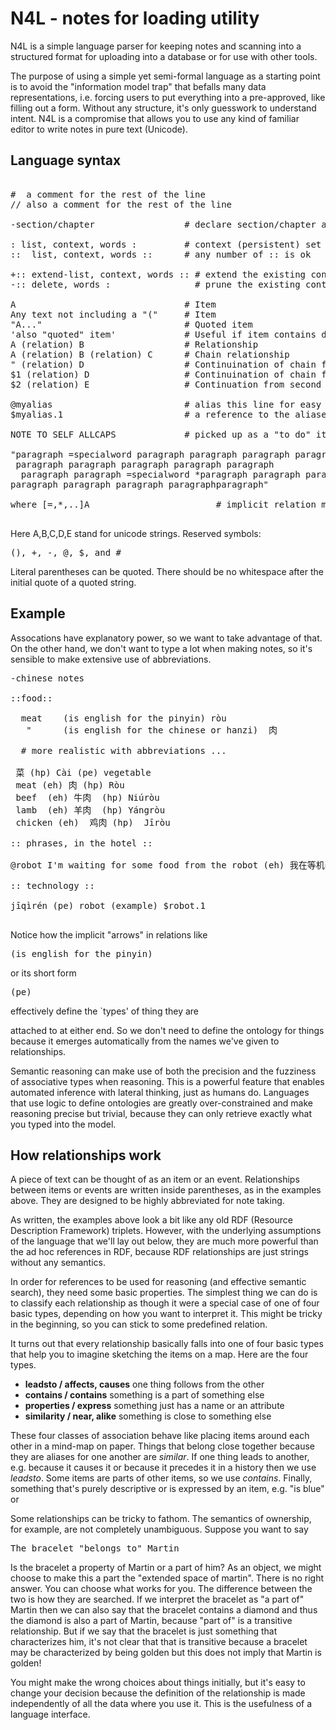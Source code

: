 
# N4L - notes for loading utility

N4L is a simple language parser for keeping notes and scanning into a
structured format for uploading into a database or for use with other tools.

The purpose of using a simple yet semi-formal language as a starting
point is to avoid the "information model trap" that befalls many data
representations, i.e. forcing users to put everything into a pre-approved,
like filling out a form. Without any structure, it's only guesswork to
understand intent. N4L is a compromise that allows you to use any kind of
familiar editor to write notes in pure text (Unicode).

## Language syntax

<pre>

#  a comment for the rest of the line
// also a comment for the rest of the line

-section/chapter                 # declare section/chapter as the subject

: list, context, words :         # context (persistent) set
::  list, context, words ::      # any number of :: is ok

+:: extend-list, context, words :: # extend the existing context set
-:: delete, words :                # prune the existing context set

A                                # Item
Any text not including a "("     # Item
"A..."                           # Quoted item
'also "quoted" item'             # Useful if item contains double quotes
A (relation) B                   # Relationship
A (relation) B (relation) C      # Chain relationship
" (relation) D                   # Continuination of chain from previous single item
$1 (relation) D                  # Continuination of chain from previous first item
$2 (relation) E                  # Continuation from second previous

@myalias                         # alias this line for easy reference
$myalias.1                       # a reference to the aliased line for easy reference

NOTE TO SELF ALLCAPS             # picked up as a "to do" item, not actual knowledge

"paragraph =specialword paragraph paragraph paragraph paragraph
 paragraph paragraph paragraph paragraph paragraph
  paragraph paragraph =specialword *paragraph paragraph paragraph
paragraph paragraph paragraph paragraphparagraph"

where [=,*,..]A                        # implicit relation marker

</pre>
Here A,B,C,D,E stand for unicode strings. Reserved symbols:
<pre>
(), +, -, @, $, and # 
</pre>
Literal parentheses can be quoted. There should be no whitespace after the initial quote
of a quoted string.

## Example

Assocations have explanatory power, so we want to take advantage of that.
On the other hand, we don't want to type a lot when making notes, so
it's sensible to make extensive use of abbreviations.

<pre>
-chinese notes

::food::

  meat    (is english for the pinyin) ròu
   "      (is english for the chinese or hanzi)  肉

  # more realistic with abbreviations ...

 菜 (hp) Cài (pe) vegetable 
 meat (eh) 肉 (hp) Ròu
 beef  (eh) 牛肉  (hp) Niúròu
 lamb  (eh) 羊肉  (hp) Yángròu
 chicken (eh)  鸡肉 (hp)  Jīròu

:: phrases, in the hotel ::

@robot I'm waiting for some food from the robot (eh) 我在等机器人送来的食物 (hp) Wǒ zài děng jīqìrén sòng lái de shíwù

:: technology ::

jīqìrén (pe) robot (example) $robot.1

</pre>

Notice how the implicit "arrows" in relations like 
<pre>(is english for the pinyin)</pre> or its short form
<pre>(pe)</pre> effectively define the `types' of thing they are 
attached to at either end. So we don't need to define the ontology for things
because it emerges automatically from the names
we've given to relationships.

Semantic reasoning can make use of both the precision and the fuzziness of associative types
when reasoning. This is a powerful feature that enables automated
inference with lateral thinking, just as humans do. Languages that use
logic to define ontologies are greatly over-constrained and make
reasoning precise but trivial, because they can only retrieve exactly
what you typed into the model.

## How relationships work

A piece of text can be thought of as an item or an event.
Relationships between items or events are written inside parentheses, as in the
examples above. They are designed to be highly
abbreviated for note taking. 

As written, the examples above look a bit like any old RDF (Resource
Description Framework) triplets. However, with the underlying
assumptions of the language that we'll lay out below, they are much
more powerful than the ad hoc references in RDF, because RDF
relationships are just strings without any semantics.

In order for references to be used for reasoning (and effective
semantic search), they need some basic properties. The simplest thing
we can do is to classify each relationship as though it were a special
case of one of four basic types, depending on how you want to
interpret it. This might be tricky in the beginning, so you can stick
to some predefined relation.

It turns out that every relationship basically falls into one of
four basic types that help you to imagine sketching the items on a map.
Here are the four types. 
* **leadsto    / affects, causes** one thing follows from the other
* **contains   / contains** something is a part of something else
* **properties / express** something just has a name or an attribute
* **similarity / near, alike** something is close to something else

These four classes of association behave like placing items around
each other in a mind-map on paper. Things that belong close together
because they are aliases for one another are *similar*.  If one thing
leads to another, e.g. because it causes it or because it precedes it
in a history then we use *leadsto*. Some items are parts of other items,
so we use *contains*. Finally, something that's purely descriptive
or is expressed by an item, e.g. "is blue" or 

Some relationships can be tricky to fathom. The semantics of ownership,
for example, are not completely unambiguous. Suppose you want to say

<pre>
The bracelet "belongs to" Martin 
</pre> 

Is the bracelet a property of Martin or a part of him?  As an object,
we might choose to make this a part the "extended space of
martin". There is no right answer. You can choose what works for you.
The difference between the two is how they are searched.  If we
interpret the bracelet as "a part of" Martin then we can also say that
the bracelet contains a diamond and thus the diamond is also a part of
Martin, because "part of" is a transitive relationship. But if we say
that the bracelet is just something that characterizes him, it's not
clear that that is transitive because a bracelet may be characterized
by being golden but this does not imply that Martin is golden!

You might make the wrong choices about things initially, but it's easy to
change your decision because the definition of the relationship is
made independently of all the data where you use it. This is the usefulness
of a language interface.